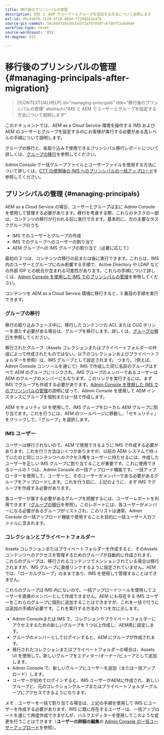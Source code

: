 ```yaml
---
title: 移行後のプリンシパルの管理
description: IMS と AEM でユーザーとグループを設定する方法について説明します
exl-id: 46c4abfb-7e28-4f18-a6d4-f729dd42ea7b
source-git-commit: 50c8dd725e20cbd372a7d7858fc67b0f53a8d6d4
workflow-type: tm+mt
source-wordcount: '851'
ht-degree: 81%

---
```


# 移行後のプリンシパルの管理 {#managing-principals-after-migration}

>[!CONTEXTUALHELP]
>id="managing-principals"
>title="移行後のプリンシパルの管理"
>abstract="IMS と AEM でユーザーとグループを設定する方法について説明します"

このドキュメントでは、AEM as a Cloud Service 環境を操作する IMS および AEM のユーザーとグループを設定するのにお客様が実行する必要がある高レベルの手順について説明します。

グループの移行と、各取り込みで使用できるプリンシパル移行レポートについて詳しくは、[グループの移行](/help/journey-migration/content-transfer-tool/using-content-transfer-tool/group-migration.md)を参照してください。

Admin Console で一括グループファイルとユーザーファイルを使用する方法について詳しくは、[CTT の使用後の IMS へのプリンシパルの一括アップロード](/help/journey-migration/content-transfer-tool/using-content-transfer-tool/bulk-principal-uploading.md)を参照してください。

## プリンシパルの管理 {#managing-principals}

AEM as a Cloud Service の場合、ユーザーとグループは主に Admin Console を使用して管理する必要があります。移行を考慮する際、これらのタスクの一部は、コンテンツの移行が行われる前に実行できます。基本的に、次の主要なタスクグループのうち

* IMS でのユーザーとグループの作成
* IMS でのグループへのユーザーの割り当て
* AEM グループへの IMS グループの割り当て（必要に応じて）

最初の 2 つは、コンテンツの移行の前または後に実行できます。これらは、IMS 内のユーザーとグループにのみ影響する手順で、Active Directory や LDAP などの外部 IDP との統合が含まれる可能性があります。これらの手順について詳しくは、[Admin Console を使用した IMS でのプリンシパルの管理](/help/journey-migration/managing-principals.md)を参照してください。

コンテンツを AEM as a Cloud Service 環境に移行すると、3 番目の手順を実行できます。

### グループの移行

移行の取り込みフェーズ中に、移行したコンテンツの ACL または CUG ポリシーを満たす必要がある場合は、グループを移行します。詳しくは、[グループの移行](/help/journey-migration/content-transfer-tool/using-content-transfer-tool/group-migration.md)を参照してください。

移行されたグループ（Assets コレクションまたはプライベートフォルダーの作成によって作成されたものではない。以下のコレクションおよびプライベートフォルダーを参照）は、IMS グループとして設定されます。  つまり、（例えば、Admin Console コンソールを通じて）IMS で作成した同じ名前のグループはすべて AEM のグループにリンクされ、IMS グループのメンバーであるユーザーは AEM のグループのメンバーにもなります。このリンクを実行するには、まず IMS でグループも作成する必要があります。[Admin Console を使用した IMS でのプリンシパルの管理](/help/journey-migration/managing-principals.md)の説明に従って、Admin Console を使用して AEM インスタンスにグループを個別または一括で作成します。

AEM セキュリティ UI を使用して、IMS グループをローカル AEM グループに割り当てます。これを行うには、AEM のツールページに移動し、「セキュリティ」をクリックして、「グループ」を選択します。

### IMS ユーザー

ユーザーは移行されないので、AEM で使用できるように IMS で作成する必要があります。これを行う方法はいくつかありますが、以前の AEM システムで持っていたのと同じコンテンツへのアクセス権をユーザーに持たせるには、作成したユーザーを正しい IMS グループに割り当てることが重要です。これに使用できるツールの 1 つは、Admin Console の一括アップロード機能です。一括アップローダーを使用して、ユーザーと、そのユーザーがメンバーである必要があるグループをアップロードします。これを行う前に、上記のように、まず IMS でグループを作成する必要があります。

各ユーザーが属する必要があるグループを把握するには、ユーザーレポートを利用できます（[グループの移行](/help/journey-migration/content-transfer-tool/using-content-transfer-tool/group-migration.md)を参照）。このレポートには、各ユーザーがメンバーになる必要があるグループがリストされ、このリストは通常、Admin Console の一括アップロード機能で使用することを目的に一括ユーザー入力ファイルに含まれます。

### コレクションとプライベートフォルダー

Assets コレクションまたはプライベートフォルダーを作成すると、そのAssets コンテンツへのアクセスを管理するためのグループが自動的に作成されます。  これらのグループは、移行されるコンテンツでメンションされている場合は移行されますが、IMS グループに直接リンクするように設定されていません。AEMでは、「ローカルグループ」のままであり、IMS を使用して管理することはできません。

これらのグループは IMS 内にないので、一括アップロードツールを使用してユーザーを直接のメンバーとして作成できません。AEM にも存在する IMS ユーザーをこれらのグループに個別に追加することはできますが、これを一括で行うには追加の手順が必要です。これを実行する方法の 1 つを次に示します。
* Admin Consoleまたは IMS で、コレクションやプライベートフォルダーにアクセスするための新しいグループを 1 つ以上作成し、AEM用に設定します。
* グループのメンバーとしてログインすると、AEM にグループが作成されます。
* 移行されたコレクションまたはプライベートフォルダーの場合は、Assets UI を使用して、新しいグループをエディター/オーナー/ビューアとして追加します。
* Admin Console で、新しいグループにユーザーを追加（または一括アップロード）します。
* ユーザーが初めてログインすると、IMS ユーザーがAEMに作成され、新しいグループと、元のコレクショングループまたはプライベートフォルダーグループにアクセスできるようになります。

メモ：ユーザーを一括で割り当てる場合は、上記の手順を使用して IMS にユーザーを作成する必要があります。IMS に既に存在するユーザーは、一括アップロードを通じて再度作成できませんが、バルクエディターを使用してこのような変更を行うことはできます（**ユーザーの詳細の編集**&#x200B;の [Admin Console の一括ユーザーアップロード](https://helpx.adobe.com/jp/enterprise/using/bulk-upload-users.html)を参照）。
